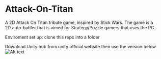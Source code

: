 # Attack-On-Titan
A 2D Attack On Titan tribute game, inspired by Stick Wars.
The game is a 2D auto-battler that is aimed for Strategy/Puzzle gamers that uses the PC. 

Enviroment set up:
clone this repo into a folder 

Download Unity hub from unity official website then use the version below
![Alt text](https://jonnnyportfolioimagebucket.s3-ap-southeast-2.amazonaws.com/Image/Unity+setup.JPG "Unity Set up")


